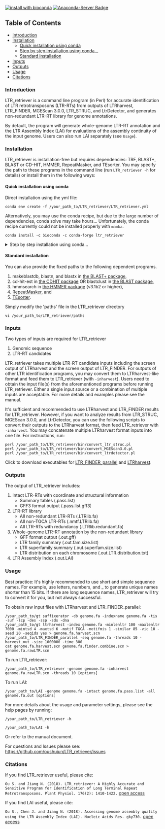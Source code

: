 [![install with bioconda](https://img.shields.io/badge/install%20with-bioconda-brightgreen.svg?style=flat)](http://bioconda.github.io/recipes/ltr_retriever/README.html) [![Anaconda-Server Badge](https://anaconda.org/bioconda/ltr_retriever/badges/license.svg)](https://github.com/oushujun/LTR_retriever/blob/master/LICENSE)

## Table of Contents

   * [Introduction](#introduction)
   * [Installation](#installation)
      * [Quick installation using conda](#quick-installation-using-conda)
      * [Step by step installation using conda...](#step-by-step-installation-using-conda)
      * [Standard installation](#standard-installation)
   * [Inputs](#inputs)
   * [Outputs](#outputs)
   * [Usage](#usage)
   * [Citations](#citations)



### Introduction

LTR_retriever is a command line program (in Perl) for accurate identification of LTR retrotransposons (LTR-RTs) from outputs of LTRharvest, LTR_FINDER, MGEScan 3.0.0, LTR_STRUC, and LtrDetector, and generates non-redundant LTR-RT library for genome annotations.

By default, the program will generate whole-genome LTR-RT annotation and the LTR Assembly Index (LAI) for evaluations of the assembly continuity of the input genome. Users can also run LAI separately (see `Usage`).


### Installation

LTR_retriever is installation-free but requires dependencies: TRF, BLAST+, BLAST or CD-HIT, HMMER, RepeatMasker, and TEsorter. You may specify the path to these programs in the command line (run `LTR_retriever -h` for details) or install them in the following ways:

#### Quick installation using conda 

Direct installation using the yml file:

	conda env create -f /your_path_to/LTR_retriever/LTR_retriever.yml

Alternatively, you may use the conda recipe, but due to the large number of dependencies, conda solve may take hours... Unfortunately, the conda recipe currently could not be installed properly with `mamba`.

	conda install -c bioconda -c conda-forge ltr_retriever

<details>
<summary>Step by step installation using conda...</summary>
You may use conda to quickly install all dependencies and LTR_retriever is then good to go:

	conda create -n LTR_retriever
	conda activate LTR_retriever
	conda install -y -c conda-forge perl perl-text-soundex libstdcxx-ng
	conda install -y -c bioconda cd-hit 'repeatmasker <4.1.5' rmblast tesorter
	git clone https://github.com/oushujun/LTR_retriever.git
	./LTR_retriever/LTR_retriever -h
</details>


#### Standard installation

You can also provide the fixed paths to the following dependent programs.
1. makeblastdb, blastn, and blastx in [the BLAST+ package](https://ftp.ncbi.nlm.nih.gov/blast/executables/blast+/LATEST/),
2. cd-hit-est in [the CDHIT package](http://weizhongli-lab.org/cd-hit/) OR 
   blastclust in [the BLAST package](https://ftp.ncbi.nlm.nih.gov/blast/executables/blast+/2.2.25/),
3. hmmsearch in [the HMMER package](http://hmmer.org/) (v3.1b2 or higher),
4. [RepeatMasker](http://www.repeatmasker.org/), and 
5. [TEsorter](https://github.com/zhangrengang/TEsorter).

Simply modify the 'paths' file in the LTR_retriever directory

	vi /your_path_to/LTR_retriever/paths

### Inputs 

Two types of inputs are required for LTR_retriever
1. Genomic sequence
2. LTR-RT candidates

LTR_retriever takes multiple LTR-RT candidate inputs including the screen output of LTRharvest and the screen output of LTR_FINDER. For outputs of other LTR identification programs, you may convert them to LTRharvest-like format and feed them to LTR_retriever (with `-inharvest`). Users need to obtain the input file(s) from the aforementioned programs before running LTR_retriever. Either a single input source or a combination of multiple inputs are acceptable. For more details and examples please see the manual.

It's sufficient and recommended to use LTRharvest and LTR_FINDER results for LTR_retriever. However, if you want to analyze results from LTR_STRUC, MGEScan 3.0.0, and LtrDetector, you can use the following scripts to convert their outputs to the LTRharvest format, then feed LTR_retriever with `-inharvest`. You may concatenate multiple LTRharvest format inputs into one file. For instructions, run:

	perl /your_path_to/LTR_retriever/bin/convert_ltr_struc.pl
	perl /your_path_to/LTR_retriever/bin/convert_MGEScan3.0.pl
	perl /your_path_to/LTR_retriever/bin/convert_ltrdetector.pl

Click to download executables for [LTR_FINDER_parallel](https://github.com/oushujun/LTR_FINDER_parallel) and [LTRharvest](http://genometools.org/pub/binary_distributions/).


### Outputs 

The output of LTR_retriever includes:
1. Intact LTR-RTs with coordinate and structural information
	- Summary tables (.pass.list)
	- GFF3 format output (.pass.list.gff3)
2. LTR-RT library
	- All non-redundant LTR-RTs (.LTRlib.fa)
	- All non-TGCA LTR-RTs (.nmtf.LTRlib.fa)
	- All LTR-RTs with redundancy (.LTRlib.redundant.fa)
3. Whole-genome LTR-RT annotation by the non-redundant library
	- GFF format output (.out.gff)
	- LTR family summary (.out.fam.size.list)
	- LTR superfamily summary (.out.superfam.size.list)
	- LTR distribution on each chromosome (.out.LTR.distribution.txt)
4. LTR Assembly Index (.out.LAI)


### Usage 

Best practice: It's highly recommended to use short and simple sequence names. For example, use letters, numbers, and _ to generate unique names shorter than 15 bits. If there are long sequence names, LTR_retriever will try to convert it for you, but not always successful.

To obtain raw input files with LTRharvest and LTR_FINDER_parallel:

	/your_path_to/gt suffixerator -db genome.fa -indexname genome.fa -tis -suf -lcp -des -ssp -sds -dna
	/your_path_to/gt ltrharvest -index genome.fa -minlenltr 100 -maxlenltr 7000 -mintsd 4 -maxtsd 6 -motif TGCA -motifmis 1 -similar 85 -vic 10 -seed 20 -seqids yes > genome.fa.harvest.scn
	/your_path_to/LTR_FINDER_parallel -seq genome.fa -threads 10 -harvest_out -size 1000000 -time 300
	cat genome.fa.harvest.scn genome.fa.finder.combine.scn > genome.fa.rawLTR.scn

To run LTR_retriever:

	/your_path_to/LTR_retriever -genome genome.fa -inharvest genome.fa.rawLTR.scn -threads 10 [options]

To run LAI:

	/your_path_to/LAI -genome genome.fa -intact genome.fa.pass.list -all genome.fa.out [options]

For more details about the usage and parameter settings, please see the help pages by running:

	/your_path_to/LTR_retriever -h

	/your_path_to/LAI -h
	
Or refer to the manual document.


For questions and Issues please see: https://github.com/oushujun/LTR_retriever/issues


### Citations 

If you find LTR_retriever useful, please cite:

`Ou S. and Jiang N. (2018). LTR_retriever: A Highly Accurate and Sensitive Program for Identification of Long Terminal Repeat Retrotransposons. Plant Physiol. 176(2): 1410-1422.` [open access](http://www.plantphysiol.org/content/176/2/1410)

If you find LAI useful, please cite:

`Ou S., Chen J. and Jiang N. (2018). Assessing genome assembly quality using the LTR Assembly Index (LAI). Nucleic Acids Res. gky730.` [open access](https://doi.org/10.1093/nar/gky730)
